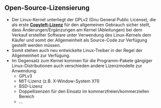## Open-Source-Lizensierung

* Der Linux-Kernel unterliegt der GPLv2 \(Gnu General Public License\), die als erste [**Copyleft-Lizenz**](https://de.wikipedia.org/wiki/Copyleft) für den allgemeinen Gebrauch sicher stellt, dass Änderungen/Ergänzungen am Kernel \(Ableitungen\) bei dem Verkauf erstellter Software unter Verwendung des Linux-Kernels dem Käufer und somit der Allgemeinheit als Source-Code zur Verfügung gestellt werden müssen.
* Somit stehen auch neu entwickelte Linux-Treiber in der Regel der Allgemeinheit zur Verfügung.
* Im Gegensatz zum Kernel kommen für die Programm-Pakete gängiger Linux-Distributionen auch verschieden andere Lizenzmodelle zur Anwendung:
  * GPLv3
  * MIT-Lizenz \(z.B. X-Window-System X11\)
  * BSD-Lizenz
  * Doppellizenzen für den Einsatz im kommerzfreien/kommerziellen Bereich
  * ...



